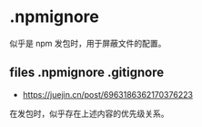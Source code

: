 # .npmignore

似乎是 npm 发包时，用于屏蔽文件的配置。

## files .npmignore .gitignore

- https://juejin.cn/post/6963186362170376223

在发包时，似乎存在上述内容的优先级关系。
